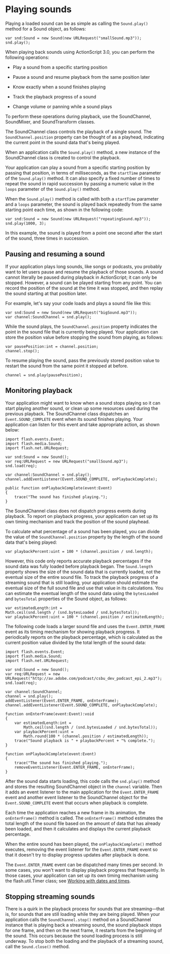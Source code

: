 # Playing sounds

Playing a loaded sound can be as simple as calling the `Sound.play()` method for
a Sound object, as follows:

    var snd:Sound = new Sound(new URLRequest("smallSound.mp3"));
    snd.play();

When playing back sounds using ActionScript 3.0, you can perform the following
operations:

- Play a sound from a specific starting position

- Pause a sound and resume playback from the same position later

- Know exactly when a sound finishes playing

- Track the playback progress of a sound

- Change volume or panning while a sound plays

To perform these operations during playback, use the SoundChannel, SoundMixer,
and SoundTransform classes.

The SoundChannel class controls the playback of a single sound. The
`SoundChannel.position` property can be thought of as a playhead, indicating the
current point in the sound data that's being played.

When an application calls the `Sound.play()` method, a new instance of the
SoundChannel class is created to control the playback.

Your application can play a sound from a specific starting position by passing
that position, in terms of milliseconds, as the `startTime` parameter of the
`Sound.play()` method. It can also specify a fixed number of times to repeat the
sound in rapid succession by passing a numeric value in the `loops` parameter of
the `Sound.play()` method.

When the `Sound.play()` method is called with both a `startTime` parameter and a
`loops` parameter, the sound is played back repeatedly from the same starting
point each time, as shown in the following code:

    var snd:Sound = new Sound(new URLRequest("repeatingSound.mp3"));
    snd.play(1000, 3);

In this example, the sound is played from a point one second after the start of
the sound, three times in succession.

## Pausing and resuming a sound

If your application plays long sounds, like songs or podcasts, you probably want
to let users pause and resume the playback of those sounds. A sound cannot
literally be paused during playback in ActionScript; it can only be stopped.
However, a sound can be played starting from any point. You can record the
position of the sound at the time it was stopped, and then replay the sound
starting at that position later.

For example, let's say your code loads and plays a sound file like this:

    var snd:Sound = new Sound(new URLRequest("bigSound.mp3"));
    var channel:SoundChannel = snd.play();

While the sound plays, the `SoundChannel.position` property indicates the point
in the sound file that is currently being played. Your application can store the
position value before stopping the sound from playing, as follows:

    var pausePosition:int = channel.position;
    channel.stop();

To resume playing the sound, pass the previously stored position value to
restart the sound from the same point it stopped at before.

    channel = snd.play(pausePosition);

## Monitoring playback

Your application might want to know when a sound stops playing so it can start
playing another sound, or clean up some resources used during the previous
playback. The SoundChannel class dispatches an `Event.SOUND_COMPLETE` event when
its sound finishes playing. Your application can listen for this event and take
appropriate action, as shown below:

    import flash.events.Event;
    import flash.media.Sound;
    import flash.net.URLRequest;

    var snd:Sound = new Sound();
    var req:URLRequest = new URLRequest("smallSound.mp3");
    snd.load(req);

    var channel:SoundChannel = snd.play();
    channel.addEventListener(Event.SOUND_COMPLETE, onPlaybackComplete);

    public function onPlaybackComplete(event:Event)
    {
    	trace("The sound has finished playing.");
    }

The SoundChannel class does not dispatch progress events during playback. To
report on playback progress, your application can set up its own timing
mechanism and track the position of the sound playhead.

To calculate what percentage of a sound has been played, you can divide the
value of the `SoundChannel.position` property by the length of the sound data
that's being played:

    var playbackPercent:uint = 100 * (channel.position / snd.length);

However, this code only reports accurate playback percentages if the sound data
was fully loaded before playback began. The `Sound.length` property shows the
size of the sound data that is currently loaded, not the eventual size of the
entire sound file. To track the playback progress of a streaming sound that is
still loading, your application should estimate the eventual size of the full
sound file and use that value in its calculations. You can estimate the eventual
length of the sound data using the `bytesLoaded` and `bytesTotal` properties of
the Sound object, as follows:

    var estimatedLength:int =
    Math.ceil(snd.length / (snd.bytesLoaded / snd.bytesTotal));
    var playbackPercent:uint = 100 * (channel.position / estimatedLength);

The following code loads a larger sound file and uses the `Event.ENTER_FRAME`
event as its timing mechanism for showing playback progress. It periodically
reports on the playback percentage, which is calculated as the current position
value divided by the total length of the sound data:

    import flash.events.Event;
    import flash.media.Sound;
    import flash.net.URLRequest;

    var snd:Sound = new Sound();
    var req:URLRequest = new
    URLRequest("http://av.adobe.com/podcast/csbu_dev_podcast_epi_2.mp3");
    snd.load(req);

    var channel:SoundChannel;
    channel = snd.play();
    addEventListener(Event.ENTER_FRAME, onEnterFrame);
    channel.addEventListener(Event.SOUND_COMPLETE, onPlaybackComplete);

    function onEnterFrame(event:Event):void
    {
    	var estimatedLength:int =
    		Math.ceil(snd.length / (snd.bytesLoaded / snd.bytesTotal));
    	var playbackPercent:uint =
    		Math.round(100 * (channel.position / estimatedLength));
    	trace("Sound playback is " + playbackPercent + "% complete.");
    }

    function onPlaybackComplete(event:Event)
    {
    	trace("The sound has finished playing.");
    	removeEventListener(Event.ENTER_FRAME, onEnterFrame);
    }

After the sound data starts loading, this code calls the `snd.play()` method and
stores the resulting SoundChannel object in the `channel` variable. Then it adds
an event listener to the main application for the `Event.ENTER_FRAME` event and
another event listener to the SoundChannel object for the `Event.SOUND_COMPLETE`
event that occurs when playback is complete.

Each time the application reaches a new frame in its animation, the
`onEnterFrame()` method is called. The `onEnterFrame()` method estimates the
total length of the sound file based on the amount of data that has already been
loaded, and then it calculates and displays the current playback percentage.

When the entire sound has been played, the `onPlaybackComplete()` method
executes, removing the event listener for the `Event.ENTER_FRAME` event so that
it doesn't try to display progress updates after playback is done.

The `Event.ENTER_FRAME` event can be dispatched many times per second. In some
cases, you won't want to display playback progress that frequently. In those
cases, your application can set up its own timing mechanism using the
flash.util.Timer class; see
[Working with dates and times](WS5b3ccc516d4fbf351e63e3d118a9b90204-7e52.html).

## Stopping streaming sounds

There is a quirk in the playback process for sounds that are streaming—that is,
for sounds that are still loading while they are being played. When your
application calls the `SoundChannel.stop()` method on a SoundChannel instance
that is playing back a streaming sound, the sound playback stops for one frame,
and then on the next frame, it restarts from the beginning of the sound. This
occurs because the sound loading process is still underway. To stop both the
loading and the playback of a streaming sound, call the `Sound.close()` method.
